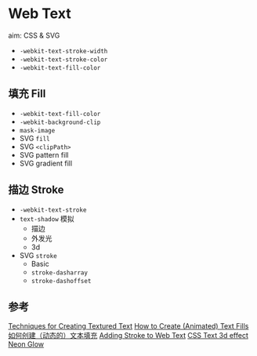 # Web Text

aim: CSS & SVG

- ```-webkit-text-stroke-width```
- ```-webkit-text-stroke-color```
- ```-webkit-text-fill-color```

## 填充 Fill

- ```-webkit-text-fill-color```
- ```-webkit-background-clip``` 
- ```mask-image```
- SVG ```fill```
- SVG ```<clipPath>```
- SVG pattern fill
- SVG gradient fill

## 描边 Stroke

- ```-webkit-text-stroke```
- ```text-shadow``` 模拟
    - 描边
    - 外发光
    - 3d
- SVG ```stroke```
    - Basic
    - ```stroke-dasharray```
    - ```stroke-dashoffset```

## 参考

[Techniques for Creating Textured Text](https://tympanus.net/codrops/2013/12/02/techniques-for-creating-textured-text/)
[How to Create (Animated) Text Fills](https://tympanus.net/codrops/2015/02/16/create-animated-text-fills/)
[如何创建（动态的）文本填充](http://www.w3cplus.com/animation/create-animated-text-fills.html)
[Adding Stroke to Web Text](https://css-tricks.com/adding-stroke-to-web-text/)
[CSS Text 3d effect](https://codepen.io/lukemeyrick/pen/ObpLOe)
[Neon Glow](https://codepen.io/FelixRilling/pen/qzfoc)
